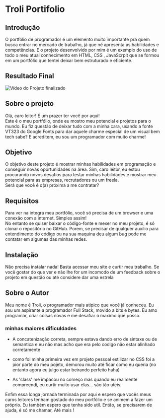 # Troli Portifolio

## Introdução

O portfólio de programador é um elemento muito importante pra quem busca entrar no mercado de trabalho, já que né apresenta as habilidades e competências. E o projeto desenvolvido por mim é um exemplo do uso de todo o meu atual conhecimento em  HTML, CSS , JavaScrpit que se formou em um portfólio que tentei deixar bem estruturado e eficiente.

## Resultado Final

![Vídeo do Projeto finalizado](https://github.com/DevTroli/Troli-Portifoli/blob/main/src/Imagens/GIF%20Portifolio.gif?raw=true)

## Sobre o projeto
Olá, caro leitor! É um prazer ter você por aqui!<Br>
Este é o meu portfólio, onde eu mostro meu potencial e projetos para o mundo. Eu fiz questão de deixar tudo com a minha cara, usando a fonte VT323 do Google Fonts para dar aquele charme especial de um visual bem tech sabe? E acreditem, eu sou um programador com muito charme!

## Objetivo
O objetivo deste projeto é mostrar minhas habilidades em programação e conseguir novas oportunidades na área. Sim, caro leitor, eu estou procurando novos desafios para testar minhas habilidades e mostrar meu potencial para as empresas, recrutadores ou um freela.<br> Será que você é o(a) próxima a me contratar?

## Requisitos
Para ver na integra meu portfólio, você só precisa de um browser e uma conexão com a internet. Simples assim!<br> No entanto se quiser baixar o código-fonte e mexer no meu projeto, é só clonar o repositório no GitHub. Porem, se precisar de qualquer auxilio para entendimento do código ou na sua maquina deu algum bug pode me contatar em algumas das minhas redes.

## Instalação
Não precisa instalar nada! Basta acessar meu site e curtir meu trabalho. Se você gostar do que ver e não lhe for um incomodo de um feedback sobre o projeto em questão ou até considere dar uma estrela

## Sobre o Autor
Meu nome é Troli, o programador mais atipico que você já conheceu. Eu sou um aspirante a programador Full Stack, movido a bits e bytes. Eu amo programar, criar coisas novas e me desafiar o maximo que posso.

### minhas maiores dificuldades
+ A concatenização correta, sempre estava dando erro de sintaxe ou de semantica e eu não mas acho que era pelo codigo não estar alinhado corretamente

+ como foi minha primeira vez em projeto pessoal estilizar no CSS foi a pior parte do meu pojeto, demorou muito até ficar como eu queria (no entanto agora eu julgo estar beirando perfeito haha)

+ As 'class' me impacou no começo mas quando eu realmente compreendi, eu curtir muito usar elas... são tão uteis.

Enfim essa longa jornada terminada por aqui e espero que vocês meus caros leitores tenham gostado do meu portfólio e se animem a fazer um próprio. Eu também espero que tenha sido util. Então, se precisarem de ajuda, é só me chamar, Até mais !

